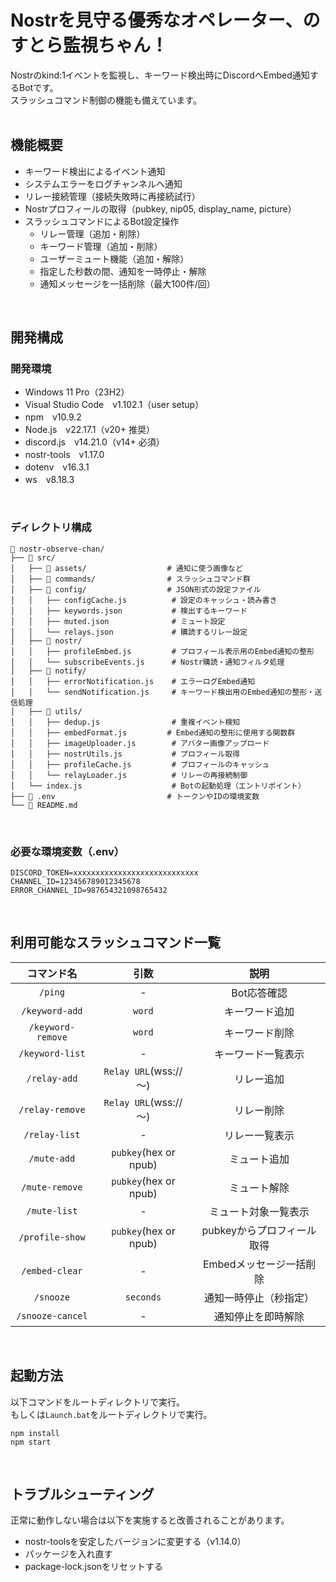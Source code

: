 # Nostrを見守る優秀なオペレーター、のすとら監視ちゃん！
Nostrのkind:1イベントを監視し、キーワード検出時にDiscordへEmbed通知するBotです。<br>
スラッシュコマンド制御の機能も備えています。<br>
<br>

## 機能概要
- キーワード検出によるイベント通知
- システムエラーをログチャンネルへ通知
- リレー接続管理（接続失敗時に再接続試行）
- Nostrプロフィールの取得（pubkey, nip05, display_name, picture）
- スラッシュコマンドによるBot設定操作
  - リレー管理（追加・削除） 
  - キーワード管理（追加・削除）
  - ユーザーミュート機能（追加・解除）
  - 指定した秒数の間、通知を一時停止・解除
  - 通知メッセージを一括削除（最大100件/回）
<br>

## 開発構成
### 開発環境
- Windows 11 Pro（23H2）
- Visual Studio Code　v1.102.1（user setup）
- npm　v10.9.2
- Node.js　v22.17.1（v20+ 推奨）
- discord.js　v14.21.0（v14+ 必須）
- nostr-tools　v1.17.0
- dotenv　v16.3.1
- ws　v8.18.3
<br>

### ディレクトリ構成
```
📂 nostr-observe-chan/
├── 📂 src/
│   ├── 📂 assets/                  # 通知に使う画像など
│   ├── 📂 commands/                # スラッシュコマンド群
│   ├── 📂 config/                  # JSON形式の設定ファイル
│   │   ├── configCache.js          # 設定のキャッシュ・読み書き
│   │   ├── keywords.json           # 検出するキーワード
│   │   ├── muted.json              # ミュート設定
│   │   └── relays.json             # 購読するリレー設定
│   ├── 📂 nostr/
│   │   ├── profileEmbed.js         # プロフィール表示用のEmbed通知の整形
│   │   └── subscribeEvents.js      # Nostr購読・通知フィルタ処理
│   ├── 📂 notify/
│   │   ├── errorNotification.js    # エラーログEmbed通知
│   │   └── sendNotification.js     # キーワード検出用のEmbed通知の整形・送信処理
│   ├── 📂 utils/
│   │   ├── dedup.js                # 重複イベント検知
│   │   ├── embedFormat.js         # Embed通知の整形に使用する関数群
│   │   ├── imageUploader.js        # アバター画像アップロード
│   │   ├── nostrUtils.js           # プロフィール取得
│   │   ├── profileCache.js         # プロフィールのキャッシュ
│   │   └── relayLoader.js          # リレーの再接続制御
│   └── index.js                    # Botの起動処理（エントリポイント）
├── 📄 .env                         # トークンやIDの環境変数
└── 📄 README.md
```
<br>

### 必要な環境変数（.env）
```env
DISCORD_TOKEN=xxxxxxxxxxxxxxxxxxxxxxxxxxxx
CHANNEL_ID=123456789012345678
ERROR_CHANNEL_ID=987654321098765432
```
<br>

## 利用可能なスラッシュコマンド一覧
|コマンド名|引数|説明|
:-:|:-:|:-:
|`/ping`|-|Bot応答確認
|`/keyword-add`|`word`|キーワード追加
|`/keyword-remove`|`word`|キーワード削除
|`/keyword-list`|-|キーワード一覧表示
|`/relay-add`|`Relay URL`(wss://～)|リレー追加
|`/relay-remove`|`Relay URL`(wss://～)|リレー削除
|`/relay-list`|-|リレー一覧表示
|`/mute-add`|`pubkey`(hex or npub)|ミュート追加
|`/mute-remove`|`pubkey`(hex or npub)|ミュート解除
|`/mute-list`|-|ミュート対象一覧表示
|`/profile-show`|`pubkey`(hex or npub)|pubkeyからプロフィール取得
|`/embed-clear`|-|Embedメッセージ一括削除
|`/snooze`|`seconds`|通知一時停止（秒指定）
|`/snooze-cancel`|-|通知停止を即時解除
<br>

## 起動方法
以下コマンドをルートディレクトリで実行。<br>
もしくは`Launch.bat`をルートディレクトリで実行。
```
npm install
npm start
```
<br>

## トラブルシューティング
正常に動作しない場合は以下を実施すると改善されることがあります。
- nostr-toolsを安定したバージョンに変更する（v1.14.0）
- パッケージを入れ直す
- package-lock.jsonをリセットする


